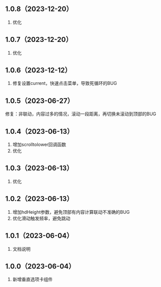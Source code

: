 ## 1.0.8（2023-12-20）
1. 优化
## 1.0.7（2023-12-20）
1. 优化
## 1.0.6（2023-12-12）
1. 修复设置current，快速点击菜单，导致死循环的BUG
## 1.0.5（2023-06-27）
修复：非联动，内容过多的情况，滚动一段距离，再切换未滚动到顶部的BUG
## 1.0.4（2023-06-13）
1. 增加scrolltolower回调函数
2. 优化
## 1.0.3（2023-06-13）
1. 优化
## 1.0.2（2023-06-13）
1. 增加hdHeight参数，避免顶部有内容计算联动不准确的BUG
2. 优化滑动触发频率，避免跳动
## 1.0.1（2023-06-04）
1. 文档说明
## 1.0.0（2023-06-04）
1. 新增垂直选项卡组件
